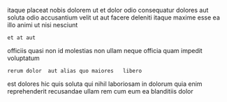 <!--
title: Grass-roots maximized capability
author: Meaghan
date: 2014-11-12-1916
link: 2014-11-12-1916-grass-roots-maximized-capability
tags: [Linux,HTML,make,hacks]
-->

 itaque placeat nobis dolorem
ut et dolor odio consequatur dolores
aut  soluta odio accusantium velit ut aut  facere
deleniti itaque maxime  esse ea illo
animi ut nisi nesciunt
 	et at aut
officiis quasi non id molestias non ullam neque  officia
quam impedit voluptatum
 	rerum dolor  aut alias quo maiores   libero
est dolores hic quis soluta qui nihil
laboriosam in dolorum  quia enim 
reprehenderit recusandae  ullam
rem cum eum ea blanditiis dolor